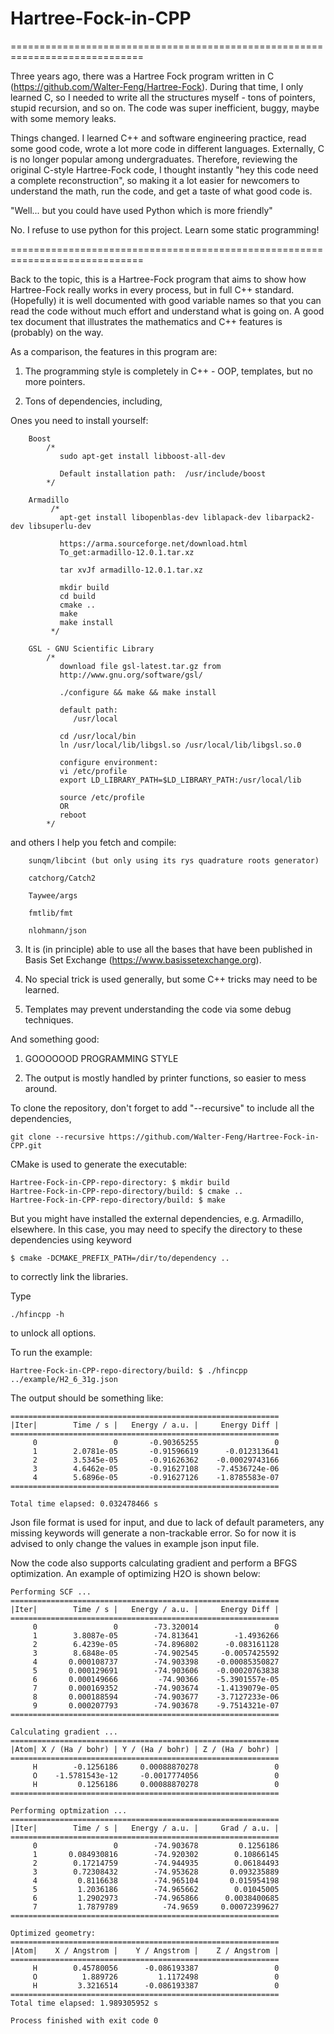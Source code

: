 # Hartree-Fock-in-CPP

=============================================================================

Three years ago, there was a Hartree Fock program written in C (https://github.com/Walter-Feng/Hartree-Fock). During that time, I only learned C, so I needed to write all the structures myself - tons of pointers, stupid recursion, and so on. The code was super inefficient, buggy, maybe with some memory leaks.

Things changed. I learned C++ and software engineering practice, read some good code, wrote a lot more code in different languages. Externally, C is no longer popular among undergraduates. Therefore, reviewing the original C-style Hartree-Fock code, I thought instantly "hey this code need a complete reconstruction", so making it a lot easier for newcomers to understand the math, run the code, and get a taste of what good code is.

"Well... but you could have used Python which is more friendly"

No. I refuse to use python for this project. Learn some static programming!

=============================================================================

Back to the topic, this is a Hartree-Fock program that aims to show how Hartree-Fock really works in every process, but in full C++ standard. (Hopefully) it is well documented with good variable names so that you can read the code without much effort and understand what is going on. A good tex document that illustrates the mathematics and C++ features is (probably) on the way.

As a comparison, the features in this program are:

   1. The programming style is completely in C++ - OOP, templates, but no more pointers.

   2. Tons of dependencies, including,
   
   Ones you need to install yourself:
   
        Boost
            /*
               sudo apt-get install libboost-all-dev

               Default installation path:  /usr/include/boost
            */   
        
        Armadillo 
             /*
               apt-get install libopenblas-dev liblapack-dev libarpack2-dev libsuperlu-dev
               
               https://arma.sourceforge.net/download.html
               To_get:armadillo-12.0.1.tar.xz
               
               tar xvJf armadillo-12.0.1.tar.xz
               
               mkdir build
               cd build
               cmake ..
               make
               make install
             */
             
        GSL - GNU Scientific Library
            /*
               download file gsl-latest.tar.gz from
               http://www.gnu.org/software/gsl/
               
               ./configure && make && make install
               
               default path:
                  /usr/local
               
               cd /usr/local/bin
               ln /usr/local/lib/libgsl.so /usr/local/lib/libgsl.so.0
               
               configure environment:
               vi /etc/profile
               export LD_LIBRARY_PATH=$LD_LIBRARY_PATH:/usr/local/lib
              
               source /etc/profile
               OR
               reboot
            */
   
   and others I help you fetch and compile:
   
        sunqm/libcint (but only using its rys quadrature roots generator)
        
        catchorg/Catch2
        
        Taywee/args
        
        fmtlib/fmt
        
        nlohmann/json

   3. It is (in principle) able to use all the bases that have been published in Basis Set Exchange (https://www.basissetexchange.org).

   4. No special trick is used generally, but some C++ tricks may need to be learned.

   5. Templates may prevent understanding the code via some debug techniques.

And something good:

   1. GOOOOOOD PROGRAMMING STYLE

   2. The output is mostly handled by printer functions, so easier to mess around.

To clone the repository, don't forget to add "--recursive" to include all the dependencies,
```
git clone --recursive https://github.com/Walter-Feng/Hartree-Fock-in-CPP.git
```

CMake is used to generate the executable:
```
Hartree-Fock-in-CPP-repo-directory: $ mkdir build 
Hartree-Fock-in-CPP-repo-directory/build: $ cmake ..
Hartree-Fock-in-CPP-repo-directory/build: $ make
```
But you might have installed the external dependencies, e.g. Armadillo, elsewhere. In this case,
you may need to specify the directory to these dependencies using keyword 
```
$ cmake -DCMAKE_PREFIX_PATH=/dir/to/dependency ..
```
to correctly link the libraries.

Type
```
./hfincpp -h
```
to unlock all options.

To run the example:
```
Hartree-Fock-in-CPP-repo-directory/build: $ ./hfincpp ../example/H2_6_31g.json
```

The output should be something like:
```
============================================================
|Iter|        Time / s |   Energy / a.u. |     Energy Diff |
============================================================
     0                 0       -0.90365255                 0
     1        2.0781e-05       -0.91596619      -0.012313641
     2        3.5345e-05       -0.91626362    -0.00029743166
     3        4.6462e-05       -0.91627108    -7.4536724e-06
     4        5.6896e-05       -0.91627126    -1.8785583e-07
============================================================

Total time elapsed: 0.032478466 s
```

Json file format is used for input, and due to lack of default parameters, any missing keywords will generate a non-trackable error. So for now it is advised to only change the values in example json input file.

Now the code also supports calculating gradient and perform a BFGS optimization. An example of optimizing H2O is shown below:

```
Performing SCF ...
============================================================
|Iter|        Time / s |   Energy / a.u. |     Energy Diff |
============================================================
     0                 0        -73.320014                 0
     1        3.8087e-05        -74.813641        -1.4936266
     2        6.4239e-05        -74.896802      -0.083161128
     3        8.6848e-05        -74.902545     -0.0057425592
     4       0.000108737        -74.903398    -0.00085350827
     5       0.000129691        -74.903606    -0.00020763838
     6       0.000149666         -74.90366    -5.3901557e-05
     7       0.000169352        -74.903674    -1.4139079e-05
     8       0.000188594        -74.903677    -3.7127233e-06
     9       0.000207793        -74.903678    -9.7514321e-07
============================================================

Calculating gradient ...
============================================================
|Atom| X / (Ha / bohr) | Y / (Ha / bohr) | Z / (Ha / bohr) |
============================================================
     H        -0.1256186     0.00088870278                 0
     O    -1.5781543e-12     -0.0017774056                 0
     H         0.1256186     0.00088870278                 0
============================================================

Performing optmization ...
============================================================
|Iter|        Time / s |   Energy / a.u. |     Grad / a.u. |
============================================================
     0                 0        -74.903678         0.1256186
     1       0.084930816        -74.920302        0.10866145
     2        0.17214759        -74.944935        0.06184493
     3        0.72308432        -74.953628       0.093235889
     4         0.8116638        -74.965104       0.015954198
     5         1.2036186        -74.965662        0.01045005
     6         1.2902973        -74.965866      0.0038400685
     7         1.7879789          -74.9659     0.00072399627
============================================================

Optimized geometry:
============================================================
|Atom|    X / Angstrom |    Y / Angstrom |    Z / Angstrom |
============================================================
     H        0.45780056      -0.086193387                 0
     O          1.889726         1.1172498                 0
     H         3.3216514      -0.086193387                 0
============================================================
Total time elapsed: 1.989305952 s

Process finished with exit code 0
```



   

